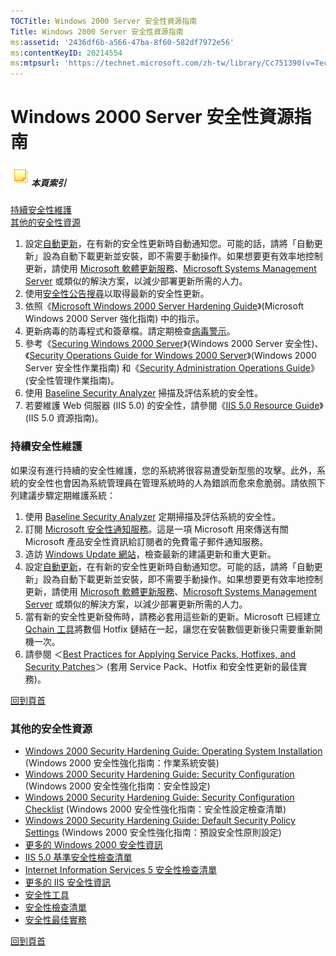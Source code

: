 ```yaml
---
TOCTitle: Windows 2000 Server 安全性資源指南
Title: Windows 2000 Server 安全性資源指南
ms:assetid: '2436df6b-a566-47ba-8f60-582df7972e56'
ms:contentKeyID: 20214554
ms:mtpsurl: 'https://technet.microsoft.com/zh-tw/library/Cc751390(v=TechNet.10)'
---
```


Windows 2000 Server 安全性資源指南
==================================

##### ![Cc751390.community-sm(zh-tw,TechNet.10).gif](images/Cc751390.community-sm(zh-tw,TechNet.10).gif)本頁索引

[持續安全性維護](#aa)  
[其他的安全性資源](#bb)  

1.  設定[自動更新](https://support.microsoft.com/default.aspx?scid=kb;en-us;327850&sd=tech)，在有新的安全性更新時自動通知您。可能的話，請將「自動更新」設為自動下載更新並安裝，即不需要手動操作。如果想要更有效率地控制更新，請使用 [Microsoft 軟體更新服務](https://www.microsoft.com/taiwan/windowsserversystem/sus/default.mspx)、[Microsoft Systems Management Server](https://www.microsoft.com/taiwan/smserver/) 或類似的解決方案，以減少部署更新所需的人力。
2.  使用[安全性公告搜尋](https://www.microsoft.com/technet/security/current.aspx)以取得最新的安全性更新。
3.  依照《[Microsoft Windows 2000 Server Hardening Guide](https://www.microsoft.com/technet/security/prodtech/win2000/win2khg/03osinstl.mspx)》(Microsoft Windows 2000 Server 強化指南) 中的指示。
4.  更新病毒的防毒程式和簽章檔。請定期檢查[病毒警示](https://www.microsoft.com/technet/security/alerts/default.mspx)。
5.  參考《[Securing Windows 2000 Server](https://www.microsoft.com/download/details.aspx?familyid=9964cf42-e236-4d73-aef4-7b4fdc0a25f6&displaylang=en)》(Windows 2000 Server 安全性)、《[Security Operations Guide for Windows 2000 Server](https://www.microsoft.com/technet/security/prodtech/win2000/secwin2k/default.mspx)》(Windows 2000 Server 安全性作業指南) 和《[Security Administration Operations Guide](https://www.microsoft.com/technet/prodtechnol/windows2000serv/maintain/opsguide/secadmog.mspx)》(安全性管理作業指南)。
6.  使用 [Baseline Security Analyzer](https://www.microsoft.com/taiwan/technet/security/tools/mbsaqa.aspx) 掃描及評估系統的安全性。
7.  若要維護 Web 伺服器 (IIS 5.0) 的安全性，請參閱《[IIS 5.0 Resource Guide](https://www.microsoft.com/taiwan/technet/security/chklist/iis50srg.aspx)》(IIS 5.0 資源指南)。

### **持續安全性維護**

如果沒有進行持續的安全性維護，您的系統將很容易遭受新型態的攻擊。此外，系統的安全性也會因為系統管理員在管理系統時的人為錯誤而愈來愈脆弱。請依照下列建議步驟定期維護系統：

1.  使用 [Baseline Security Analyzer](https://www.microsoft.com/taiwan/technet/security/tools/mbsaqa.aspx) 定期掃描及評估系統的安全性。
2.  訂閱 [Microsoft 安全性通知服務](https://www.microsoft.com/technet/security/bulletin/notify.mspx)。這是一項 Microsoft 用來傳送有關 Microsoft 產品安全性資訊給訂閱者的免費電子郵件通知服務。
3.  造訪 [Windows Update 網站](https://windowsupdate.microsoft.com/)，檢查最新的建議更新和重大更新。
4.  設定[自動更新](https://support.microsoft.com/default.aspx?scid=kb;en-us;327850&sd=tech)，在有新的安全性更新時自動通知您。可能的話，請將「自動更新」設為自動下載更新並安裝，即不需要手動操作。如果想要更有效率地控制更新，請使用 [Microsoft 軟體更新服務](https://www.microsoft.com/taiwan/windowsserversystem/sus/default.mspx)、[Microsoft Systems Management Server](https://www.microsoft.com/taiwan/smserver/) 或類似的解決方案，以減少部署更新所需的人力。
5.  當有新的安全性更新發佈時，請務必套用這些新的更新。Microsoft 已經建立 [Qchain 工具](https://www.microsoft.com/download/details.aspx?displaylang=en&familyid=a85c9cfa-e84c-4723-9c28-f66859060f5d)將數個 Hotfix 鏈結在一起，讓您在安裝數個更新後只需要重新開機一次。
6.  請參閱 ＜[Best Practices for Applying Service Packs, Hotfixes, and Security Patches](https://www.microsoft.com/taiwan/technet/security/bestprac/bpsp.aspx)＞ (套用 Service Pack、Hotfix 和安全性更新的最佳實務)。
    　

[](#mainsection)[回到頁首](#mainsection)

### **其他的安全性資源**

-   [Windows 2000 Security Hardening Guide: Operating System Installation](https://www.microsoft.com/technet/security/prodtech/win2000/win2khg/03osinstl.mspx) (Windows 2000 安全性強化指南：作業系統安裝)
-   [Windows 2000 Security Hardening Guide: Security Configuration](https://www.microsoft.com/technet/security/prodtech/win2000/win2khg/05sconfg.mspx) (Windows 2000 安全性強化指南：安全性設定)
-   [Windows 2000 Security Hardening Guide: Security Configuration Checklist](https://www.microsoft.com/technet/security/prodtech/win2000/win2khg/appxc.mspx) (Windows 2000 安全性強化指南：安全性設定檢查清單)
-   [Windows 2000 Security Hardening Guide: Default Security Policy Settings](https://www.microsoft.com/technet/security/prodtech/win2000/win2khg/appxa.mspx) (Windows 2000 安全性強化指南：預設安全性原則設定)
-   [更多的 Windows 2000 安全性資訊](https://www.microsoft.com/technet/security/prodtech/win2000/default.mspx)
-   [IIS 5.0 基準安全性檢查清單](https://www.microsoft.com/technet/security/chklist/iis5cl.mspx)
-   [Internet Information Services 5 安全性檢查清單](https://www.microsoft.com/technet/security/chklist/iis5chk.mspx)
-   [更多的 IIS 安全性資訊](https://www.microsoft.com/technet/security/prodtech/iis/default.mspx)
-   [安全性工具](https://www.microsoft.com/technet/security/tools/default.mspx)
-   [安全性檢查清單](https://www.microsoft.com/technet/security/chklist/default.mspx)
-   [安全性最佳實務](https://www.microsoft.com/taiwan/security/guidance/default.mspx)

[](#mainsection)[回到頁首](#mainsection)
